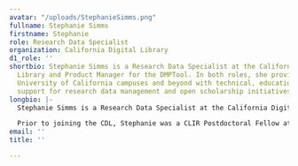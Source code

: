 ```yaml
---
avatar: "/uploads/StephanieSimms.png"
fullname: Stephanie Simms
firstname: Stephanie
role: Research Data Specialist
organization: California Digital Library
d1_role: ''
shortbio: Stephanie Simms is a Research Data Specialist at the California Digital
  Library and Product Manager for the DMPTool. In both roles, she provides the 10
  University of California campuses and beyond with technical, educational, and policy-related
  support for research data management and open scholarship initiatives.
longbio: |-
  Stephanie Simms is a Research Data Specialist at the California Digital Library and Product Manager for the DMPTool. In both roles, she provides the 10 University of California campuses and beyond with technical, educational, and policy-related support for research data management and open scholarship initiatives. Her current focus is coordinating global efforts to transform data management plans from an annoying administrative exercise into a useful tool for researchers, funders, and other stakeholders by making them machine actionable.

  Prior to joining the CDL, Stephanie was a CLIR Postdoctoral Fellow at UCLA where she worked on geospatial data and data publishing projects. Her own archaeological research experiences involved plenty of challenges with managing and sharing myriad types of data, both physical and digital, and inform her current work. She holds a PhD in Archaeology and is a member of the DataONE Users Group and co-chair of the RDA Active DMPs Interest Group.
email: ''
title: ''

---
```

